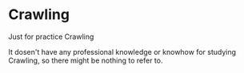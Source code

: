 # Crawling

Just for practice Crawling

It dosen't have any professional knowledge or knowhow for studying Crawling, so there might be nothing to refer to.
